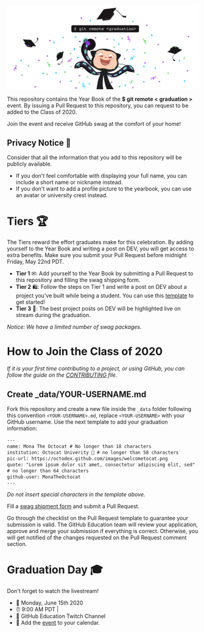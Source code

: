 
![Graduation Mona](assets/card-min.png)

This repository contains the Year Book of the **$ git remote < graduation >** event. By issuing a Pull Request to this repository, you can request to be added to the Class of 2020. 

Join the event and receive GitHub swag at the comfort of your home!

## Privacy Notice 👀
Consider that all the information that you add to this repository will be publicly available.

- If you don't feel comfortable with displaying your full name, you can include a short name or nickname instead.
- If you don't want to add a profile picture to the yearbook, you can use an avatar or university crest instead. 

# Tiers 🏆

The Tiers reward the effort graduates make for this celebration. By adding yourself to the Year Book and writing a post on DEV, you will get access to extra benefits. Make sure you submit your Pull Request before midnight Friday, May 22nd PDT.

- **Tier 1** ✉: Add yourself to the Year Book by submitting a Pull Request to this repository and filling the swag shipping form. 
- **Tier 2** 🛍: Follow the steps on Tier 1 and write a post on DEV about a project you've built while being a student. You can use this [template](https://dev.to/new/octograd2020) to get started!
- **Tier 3** 🏅: The best project posts on DEV will be highlighted live on stream during the graduation.

_Notice: We have a limited number of swag packages._

# How to Join the Class of 2020
_If it is your first time contributing to a project, or using GitHub, you can follow the guide on the [CONTRIBUTING](CONTRIBUTING.md) file._

## Create _data/YOUR-USERNAME.md
Fork this repository and create a new file inside the `_data` folder following this convention `<YOUR-USERNAME>.md`, replace `<YOUR-USERNAME>` with your GitHub username. Use the next template to add your graduation information:

```
---
name: Mona The Octocat # No longer than 18 characters
institution: Octocat Univerity 🚩 # no longer than 58 characters
pic-url: https://octodex.github.com/images/welcometocat.png
quote: "Lorem ipsum dolor sit amet, consectetur adipiscing elit, sed" # no longer than 64 characters
github-user: MonaTheOctocat
---
```

_Do not insert special characters in the template above._

Fill a [swag shipment form](https://airtable.com/shrmuHxu38ZariKJi) and submit a Pull Request. 

Go through the checklist on the Pull Request template to guarantee your submission is valid. The GitHub Education team will review your application, approve and merge your submission if everything is correct. Otherwise, you will get notified of the changes requested on the Pull Request comment section. 

# Graduation Day 🎓
Don't forget to watch the livestream! 

- 📆 Monday, June 15th 2020
- ⏰ 9:00 AM PDT | 
- 📍 GitHub Education Twitch Channel
- 📎 Add the [event](http://www.google.com/calendar/event?action=TEMPLATE&dates=20200615T160000Z%2F20200615T183000Z&text=%24%20git%20remote%20%3Cgraduation%3E%20%F0%9F%8E%93&location=https%3A%2F%2Fwww.twitch.tv%2Fgithubeducation&details=) to your calendar.